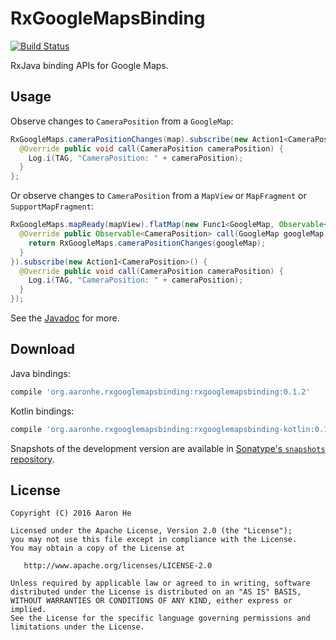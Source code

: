 # RxGoogleMapsBinding
[![Build Status](https://travis-ci.org/aaronhe42/RxGoogleMapsBinding.svg?branch=master)](https://travis-ci.org/aaronhe42/RxGoogleMapsBinding)

RxJava binding APIs for Google Maps.

## Usage

Observe changes to `CameraPosition` from a `GoogleMap`:
```java
RxGoogleMaps.cameraPositionChanges(map).subscribe(new Action1<CameraPosition>() {
  @Override public void call(CameraPosition cameraPosition) {
    Log.i(TAG, "CameraPosition: " + cameraPosition);
  }
};
```

Or observe changes to `CameraPosition` from a `MapView` or `MapFragment` or `SupportMapFragment`:
```java
RxGoogleMaps.mapReady(mapView).flatMap(new Func1<GoogleMap, Observable<CameraPosition>>() {
  @Override public Observable<CameraPosition> call(GoogleMap googleMap) {
    return RxGoogleMaps.cameraPositionChanges(googleMap);
  }
}).subscribe(new Action1<CameraPosition>() {
  @Override public void call(CameraPosition cameraPosition) {
    Log.i(TAG, "CameraPosition: " + cameraPosition);
  }
});
```

See the [Javadoc](http://aaronhe42.github.io/RxGoogleMapsBinding/0.x/rxgooglemapsbinding/) for more.

## Download
Java bindings:
```groovy
compile 'org.aaronhe.rxgooglemapsbinding:rxgooglemapsbinding:0.1.2'
```

Kotlin bindings:
```groovy
compile 'org.aaronhe.rxgooglemapsbinding:rxgooglemapsbinding-kotlin:0.1.2'
```

Snapshots of the development version are available in [Sonatype's `snapshots` repository][snap].

## License

    Copyright (C) 2016 Aaron He

    Licensed under the Apache License, Version 2.0 (the "License");
    you may not use this file except in compliance with the License.
    You may obtain a copy of the License at

       http://www.apache.org/licenses/LICENSE-2.0

    Unless required by applicable law or agreed to in writing, software
    distributed under the License is distributed on an "AS IS" BASIS,
    WITHOUT WARRANTIES OR CONDITIONS OF ANY KIND, either express or implied.
    See the License for the specific language governing permissions and
    limitations under the License.
 
[snap]: https://oss.sonatype.org/content/repositories/snapshots/

